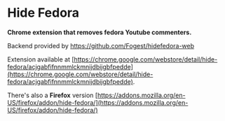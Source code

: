 # Hide Fedora

**Chrome extension that removes fedora Youtube commenters.**

Backend provided by https://github.com/Fogest/hidefedora-web

Extension available at [https://chrome.google.com/webstore/detail/hide-fedora/acjgabfifnnmmlckmnijdbijgbfpedde](https://chrome.google.com/webstore/detail/hide-fedora/acjgabfifnnmmlckmnijdbijgbfpedde).

There's also a **Firefox** version [https://addons.mozilla.org/en-US/firefox/addon/hide-fedora/](https://addons.mozilla.org/en-US/firefox/addon/hide-fedora/)
